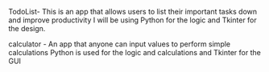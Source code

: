 TodoList- This is an app that allows users to list their important tasks down and improve productivity
I will be using Python for the logic and Tkinter for the design.

calculator - An app that anyone can input values to perform simple calculations
Python is used for the logic and calculations and Tkinter for the GUI